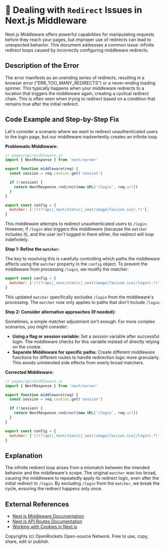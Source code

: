 # 🐞 Dealing with `Redirect` Issues in Next.js Middleware


Next.js Middleware offers powerful capabilities for manipulating requests before they reach your pages, but improper use of redirects can lead to unexpected behavior. This document addresses a common issue: infinite redirect loops caused by incorrectly configuring middleware redirects.

## Description of the Error

The error manifests as an unending series of redirects, resulting in a browser error ("ERR_TOO_MANY_REDIRECTS") or a never-ending loading spinner. This typically happens when your middleware redirects to a location that triggers the middleware again, creating a cyclical redirect chain. This is often seen when trying to redirect based on a condition that remains true after the initial redirect.


## Code Example and Step-by-Step Fix

Let's consider a scenario where we want to redirect unauthenticated users to the login page, but our middleware inadvertently creates an infinite loop.

**Problematic Middleware:**

```javascript
// pages/api/middleware.js
import { NextResponse } from 'next/server'

export function middleware(req) {
  const session = req.cookies.get('session')

  if (!session) {
    return NextResponse.redirect(new URL('/login', req.url))
  }
}

export const config = {
  matcher: ['/((?!api|_next/static|_next/image|favicon.ico).*)'],
}
```

This middleware attempts to redirect unauthenticated users to `/login`.  However, if `/login` also triggers this middleware (because the `matcher` includes it), and the user isn't logged in there either, the redirect will loop indefinitely.


**Step 1: Refine the `matcher`:**

The key to resolving this is carefully controlling which paths the middleware affects using the `matcher` property in the `config` object.  To prevent the middleware from processing `/login`, we modify the matcher:

```javascript
export const config = {
  matcher: ['/((?!api|_next/static|_next/image|favicon.ico|/login).*)'],
}
```

This updated `matcher` specifically excludes `/login` from the middleware's processing.  The `matcher` now only applies to paths that *don't* include `/login`.


**Step 2:  Consider alternative approaches (If needed):**

Sometimes, a simple matcher adjustment isn't enough.  For more complex scenarios, you might consider:

* **Using a flag or session variable:** Set a session variable after successful login. The middleware checks for this variable instead of directly relying on the cookie.
* **Separate Middleware for specific paths:** Create different middleware functions for different routes to handle redirection logic more granularly. This avoids unintended side effects from overly broad matchers.

**Corrected Middleware:**

```javascript
// pages/api/middleware.js
import { NextResponse } from 'next/server'

export function middleware(req) {
  const session = req.cookies.get('session')

  if (!session) {
    return NextResponse.redirect(new URL('/login', req.url))
  }
}

export const config = {
  matcher: ['/((?!api|_next/static|_next/image|favicon.ico|/login).*)'],
}
```


## Explanation

The infinite redirect loop arises from a mismatch between the intended behavior and the middleware's scope.  The original `matcher` was too broad, causing the middleware to repeatedly apply its redirect logic, even after the initial redirect to `/login`.  By excluding `/login` from the `matcher`, we break the cycle, ensuring the redirect happens only once.

## External References

* [Next.js Middleware Documentation](https://nextjs.org/docs/app/building-your-application/routing/middleware)
* [Next.js API Routes Documentation](https://nextjs.org/docs/api-routes/introduction)
* [Working with Cookies in Next.js](https://nextjs.org/docs/api-reference/next/server#cookies)


Copyrights (c) OpenRockets Open-source Network. Free to use, copy, share, edit or publish.

